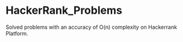 # HackerRank_Problems
Solved problems  with an accuracy of  O(n) complexity on Hackerrank Platform.
